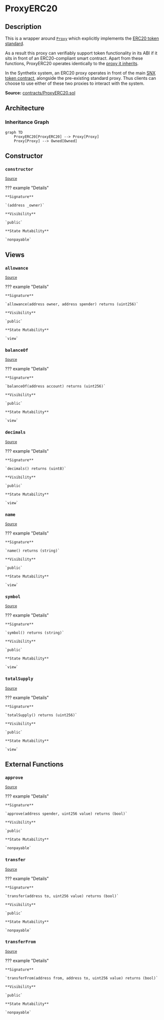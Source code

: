 # ProxyERC20

## Description

This is a wrapper around [`Proxy`](Proxy.md) which explicitly implements the [ERC20 token standard](https://docs.openzeppelin.com/contracts/2.x/api/token/erc20#ERC20Detailed).

As a result this proxy can verifiably support token functionality in its ABI if it sits in front of an ERC20-compliant smart contract. Apart from these functions, ProxyERC20 operates identically to the [proxy it inherits](Proxy.md).

In the Synthetix system, an ERC20 proxy operates in front of the main [SNX token contract](Synthetix.md), alongside the pre-existing standard proxy. Thus clients can choose to use either of these two proxies to interact with the system.

**Source:** [contracts/ProxyERC20.sol](https://github.com/Synthetixio/synthetix/tree/v2.25.0-alpha/contracts/ProxyERC20.sol)

## Architecture

### Inheritance Graph

```mermaid
graph TD
    ProxyERC20[ProxyERC20] --> Proxy[Proxy]
    Proxy[Proxy] --> Owned[Owned]

```

## Constructor

### `constructor`

<sub>[Source](https://github.com/Synthetixio/synthetix/tree/v2.25.0-alpha/contracts/ProxyERC20.sol#L10)</sub>

??? example "Details"

    **Signature**

    `(address _owner)`

    **Visibility**

    `public`

    **State Mutability**

    `nonpayable`

## Views

### `allowance`

<sub>[Source](https://github.com/Synthetixio/synthetix/tree/v2.25.0-alpha/contracts/ProxyERC20.sol#L55)</sub>

??? example "Details"

    **Signature**

    `allowance(address owner, address spender) returns (uint256)`

    **Visibility**

    `public`

    **State Mutability**

    `view`

### `balanceOf`

<sub>[Source](https://github.com/Synthetixio/synthetix/tree/v2.25.0-alpha/contracts/ProxyERC20.sol#L44)</sub>

??? example "Details"

    **Signature**

    `balanceOf(address account) returns (uint256)`

    **Visibility**

    `public`

    **State Mutability**

    `view`

### `decimals`

<sub>[Source](https://github.com/Synthetixio/synthetix/tree/v2.25.0-alpha/contracts/ProxyERC20.sol#L24)</sub>

??? example "Details"

    **Signature**

    `decimals() returns (uint8)`

    **Visibility**

    `public`

    **State Mutability**

    `view`

### `name`

<sub>[Source](https://github.com/Synthetixio/synthetix/tree/v2.25.0-alpha/contracts/ProxyERC20.sol#L14)</sub>

??? example "Details"

    **Signature**

    `name() returns (string)`

    **Visibility**

    `public`

    **State Mutability**

    `view`

### `symbol`

<sub>[Source](https://github.com/Synthetixio/synthetix/tree/v2.25.0-alpha/contracts/ProxyERC20.sol#L19)</sub>

??? example "Details"

    **Signature**

    `symbol() returns (string)`

    **Visibility**

    `public`

    **State Mutability**

    `view`

### `totalSupply`

<sub>[Source](https://github.com/Synthetixio/synthetix/tree/v2.25.0-alpha/contracts/ProxyERC20.sol#L34)</sub>

??? example "Details"

    **Signature**

    `totalSupply() returns (uint256)`

    **Visibility**

    `public`

    **State Mutability**

    `view`

## External Functions

### `approve`

<sub>[Source](https://github.com/Synthetixio/synthetix/tree/v2.25.0-alpha/contracts/ProxyERC20.sol#L85)</sub>

??? example "Details"

    **Signature**

    `approve(address spender, uint256 value) returns (bool)`

    **Visibility**

    `public`

    **State Mutability**

    `nonpayable`

### `transfer`

<sub>[Source](https://github.com/Synthetixio/synthetix/tree/v2.25.0-alpha/contracts/ProxyERC20.sol#L65)</sub>

??? example "Details"

    **Signature**

    `transfer(address to, uint256 value) returns (bool)`

    **Visibility**

    `public`

    **State Mutability**

    `nonpayable`

### `transferFrom`

<sub>[Source](https://github.com/Synthetixio/synthetix/tree/v2.25.0-alpha/contracts/ProxyERC20.sol#L102)</sub>

??? example "Details"

    **Signature**

    `transferFrom(address from, address to, uint256 value) returns (bool)`

    **Visibility**

    `public`

    **State Mutability**

    `nonpayable`
